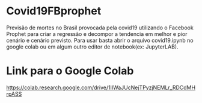 # Covid19FBprophet
Previsão de mortes no Brasil provocada pela covid19 utilizando o Facebook Prophet para criar a regressão e decompor a tendencia em melhor e pior cenário e cenário previsto. Para usar basta abrir o arquivo covid19.ipynb no google colab ou em algum outro editor de notebook(ex: JupyterLAB).

# Link para o Google Colab

https://colab.research.google.com/drive/1lIWaJUcNejTPyzjNEMLr_RDCdMHrpASS
